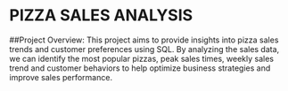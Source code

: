 # PIZZA SALES ANALYSIS

##Project Overview:
This project aims to provide insights into pizza sales trends and customer preferences using SQL. By analyzing the sales data, we can identify the most popular pizzas, peak sales times, weekly sales trend and customer behaviors to help optimize business strategies and improve sales performance.
